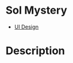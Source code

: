 # Sol Mystery

- [UI Design](https://www.figma.com/file/nW0ae6U0DN8jFbqkN0V74Y/Sol-Mystery?node-id=0%3A1&t=CA87ftj2GXqppB4D-1)

# Description
